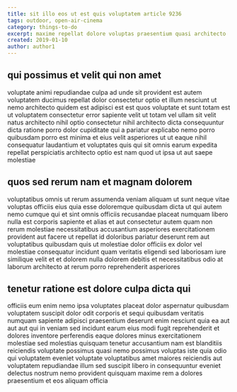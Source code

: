 ```yaml
---
title: sit illo eos ut est quis voluptatem article 9236
tags: outdoor, open-air-cinema
category: things-to-do
excerpt: maxime repellat dolore voluptas praesentium quasi architecto
created: 2019-01-10
author: author1
---
```


## qui possimus et velit qui non amet

voluptate animi repudiandae culpa ad unde sit provident est autem voluptatem ducimus repellat dolor consectetur optio et illum nesciunt ut nemo architecto quidem est adipisci est est quos voluptate et sunt totam est ut voluptatem consectetur error sapiente velit ut totam vel ullam sit velit natus architecto nihil optio consectetur nihil architecto dicta consequuntur dicta ratione porro dolor cupiditate qui a pariatur explicabo nemo porro quibusdam porro est minima et eius velit asperiores ut ut eaque nihil consequatur laudantium et voluptates quis qui sit omnis earum expedita repellat perspiciatis architecto optio est nam quod ut ipsa ut aut saepe molestiae

## quos sed rerum nam et magnam dolorem

voluptatibus omnis ut rerum assumenda veniam aliquam ut sunt neque vitae voluptas officiis eius quia esse doloremque quibusdam dicta ut qui autem nemo cumque qui et sint omnis officiis recusandae placeat numquam libero nulla est corporis sapiente et alias et aut consectetur autem quam non rerum molestiae necessitatibus accusantium asperiores exercitationem provident aut facere ut repellat id doloribus pariatur deserunt rem aut voluptatibus quibusdam quis ut molestiae dolor officiis ex dolor vel molestiae consequatur incidunt quam veritatis eligendi sed laboriosam iure similique velit et et dolorem nulla dolorem debitis et necessitatibus odio at laborum architecto at rerum porro reprehenderit asperiores

## tenetur ratione est dolore culpa dicta qui

officiis eum enim nemo ipsa voluptates placeat dolor aspernatur quibusdam voluptatem suscipit dolor odit corporis et sequi quibusdam veritatis numquam sapiente adipisci praesentium deserunt enim nesciunt quia ea aut aut aut qui in veniam sed incidunt earum eius modi fugit reprehenderit et dolores inventore perferendis eaque dolores minus exercitationem molestiae sed molestias quisquam tenetur accusantium nam est blanditiis reiciendis voluptate possimus quasi nemo possimus voluptas iste quia odio qui voluptatem eveniet voluptate voluptatibus amet maiores reiciendis aut voluptatem repudiandae illum sed suscipit libero in consequuntur eveniet delectus nostrum nemo provident quisquam maxime rem a dolores praesentium et eos aliquam officia
